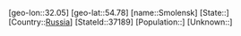 ﻿---
location: [54.78,32.05]
type: City
tags:
- geo/City


SpocWebEntityId: 34330
isDeleted: false
confidential: public

---
[geo-lon::32.05]
[geo-lat::54.78]
[name::Smolensk]
[State::]
[Country::[Russia](geo/Continent/Europe/Russia.md)]
[StateId::37189]
[Population::]
[Unknown::]

